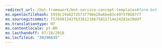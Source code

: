 ```yaml
---
redirect_url: /bot-framework/bot-service-concept-templates#form-bot
ms.openlocfilehash: 5959c19a02725f3f798e28a6be03c4975f8b87f7
ms.sourcegitcommit: f576981342fb3361216675815714e24281e20ddf
ms.translationtype: HT
ms.contentlocale: pt-BR
ms.lasthandoff: 07/18/2018
ms.locfileid: "39296635"
---
```

